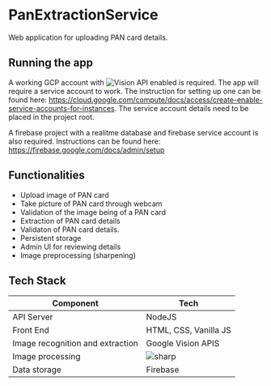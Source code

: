 # PanExtractionService

Web application for uploading PAN card details.

## Running the app
A working GCP account with ![Vision API](https://cloud.google.com/vision/) enabled is required. The app will require a service account to work. The instruction for setting up one can be found here: https://cloud.google.com/compute/docs/access/create-enable-service-accounts-for-instances. The service account details need to be placed in the project root.

A firebase project with a realitme database and firebase service account is also required. Instructions can be found here: https://firebase.google.com/docs/admin/setup

## Functionalities

* Upload image of PAN card
* Take picture of PAN card through webcam
* Validation of the image being of a PAN card
* Extraction of PAN card details
* Validaton of PAN card details.
* Persistent storage
* Admin UI for reviewing details
* Image preprocessing (sharpening)

## Tech Stack

|Component   |Tech   |
|---|---|
|API Server   |NodeJS   |
|Front End   |HTML, CSS, Vanilla JS   |
|Image recognition and extraction   |Google Vision APIS   |
|Image processing | ![sharp](https://github.com/lovell/sharp) |
|Data storage | Firebase |
